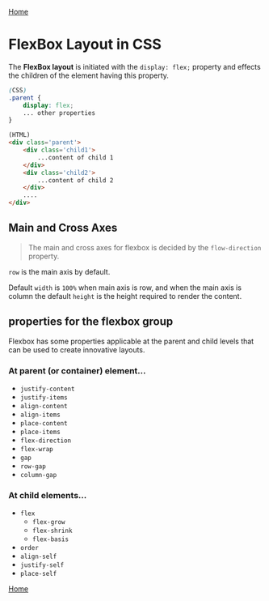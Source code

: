 [Home](./readme.md) 

# FlexBox Layout in CSS

The **FlexBox layout** is initiated with the `display: flex;` property and effects the children of the element having this property.

```css
(CSS)
.parent {
	display: flex;
	... other properties
}
```

```html
(HTML)
<div class='parent'>
	<div class='child1'>
		...content of child 1
	</div>
	<div class='child2'>
		...content of child 2
	</div>
	....
</div>
```

## Main and Cross Axes

>The main and cross axes for flexbox is decided by the `flow-direction` property.

`row` is the main axis by default.


Default `width` is `100%` when main axis is row, and when the main axis is column the default `height` is the height required to render the content.





## properties for the flexbox group

Flexbox has some properties applicable at the parent and child levels that can be used to create innovative layouts. 

### At parent (or container) element...

* `justify-content`
* `justify-items`
* `align-content`
* `align-items`
* `place-content`
* `place-items`
* `flex-direction`
* `flex-wrap`
* `gap`
* `row-gap`
* `column-gap`

### At child elements...

* `flex`
	* `flex-grow`
	* `flex-shrink`
	* `flex-basis`
* `order`
* `align-self`
* `justify-self`
* `place-self`


[Home](./readme.md) 
